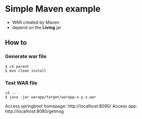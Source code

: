 # Simple Maven example

* WAR created by Maven
* depend on the **Living** jar


## How to

### Generate war file
```
$ cd parent
$ mvn clean install 
```


### Test WAR file

```
cd ..
$ java -jar warapp/target/warapp-x.y.z.war
```
Access springboot homepage: http://localhost:8080/
Access app: http://localhost:8080/getmsg

